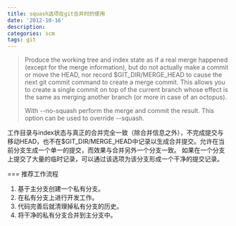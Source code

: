 ```yaml
---
title: squash选项在git合并时的使用
date: '2012-10-16'
description:
categories: scm
tags: git
---
```


> Produce the working tree and index state as if a real merge happened (except for the merge information), but do not actually make a commit or move the HEAD, nor record $GIT_DIR/MERGE_HEAD to cause the next git commit command to create a merge commit. This allows you to create a single commit on top of the current branch whose effect is the same as merging another branch (or more in case of an octopus).
>
> With --no-squash perform the merge and commit the result. This option can be used to override --squash.

工作目录与index状态与真正的合并完全一致（除合并信息之外），不完成提交与移动HEAD，也不在$GIT_DIR/MERGE_HEAD中记录以生成合并提交。允许在当前分支生成一个单一的提交，而效果与合并另外一个分支一致。
如果在一个分支上提交了大量的临时记录，可以通过该选项为该分支形成一个干净的提交记录。

=== 推荐工作流程

1. 基于主分支创建一个私有分支。
2. 在私有分支上进行开发工作。
3. 代码完善后就清理掉私有分支的历史。
4. 将干净的私有分支合并到主分支中。
